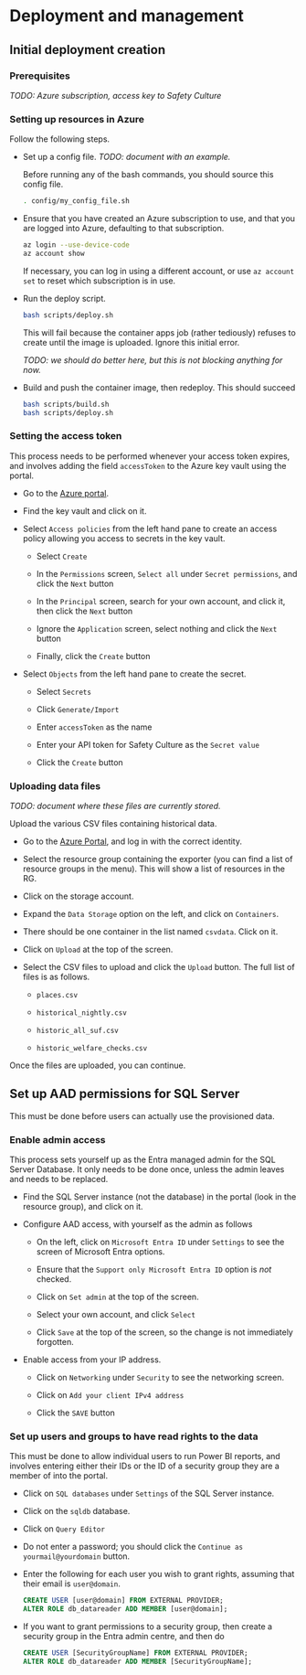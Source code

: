 # Deployment and management

## Initial deployment creation

### Prerequisites

*TODO: Azure subscription, access key to Safety Culture*

### Setting up resources in Azure

Follow the following steps.

- Set up a config file. *TODO: document with an example.*

    Before running any of the bash commands, you should source this config file.

    ~~~bash
    . config/my_config_file.sh
    ~~~

- Ensure that you have created an Azure subscription to use, and that you are logged into Azure, defaulting to that subscription.

    ~~~bash
    az login --use-device-code
    az account show
    ~~~

    If necessary, you can log in using a different account, or use `az account set` to reset which subscription is in use.

- Run the deploy script.

    ~~~bash
    bash scripts/deploy.sh
    ~~~

    This will fail because the container apps job (rather tediously) refuses to create until the image is uploaded. Ignore this initial error.

    *TODO: we should do better here, but this is not blocking anything for now.*

- Build and push the container image, then redeploy. This should succeed

    ~~~bash
    bash scripts/build.sh
    bash scripts/deploy.sh
    ~~~

### Setting the access token

This process needs to be performed whenever your access token expires, and involves adding the field `accessToken` to the Azure key vault using the portal.

- Go to the [Azure portal](portal.azure.com).

- Find the key vault and click on it.

- Select `Access policies` from the left hand pane to create an access policy allowing you access to secrets in the key vault.

    - Select `Create`

    - In the `Permissions` screen, `Select all` under `Secret permissions`, and click the `Next` button

    - In the `Principal` screen, search for your own account, and click it, then click the `Next` button

    - Ignore the `Application` screen, select nothing and click the `Next` button

    - Finally, click the `Create` button

- Select `Objects` from the left hand pane to create the secret.

    - Select `Secrets`

    - Click `Generate/Import`

    - Enter `accessToken` as the name

    - Enter your API token for Safety Culture as the `Secret value`

    - Click the `Create` button

### Uploading data files

*TODO: document where these files are currently stored.*

Upload the various CSV files containing historical data.

- Go to the [Azure Portal](https://portal.azure.com), and log in with the correct identity.

- Select the resource group containing the exporter (you can find a list of resource groups in the menu). This will show a list of resources in the RG.

- Click on the storage account.

- Expand the `Data Storage` option on the left, and click on `Containers`.

- There should be one container in the list named `csvdata`. Click on it.

- Click on `Upload` at the top of the screen.

- Select the CSV files to upload and click the `Upload` button. The full list of files is as follows.

    - `places.csv`

    - `historical_nightly.csv`

    - `historic_all_suf.csv`

    - `historic_welfare_checks.csv`

Once the files are uploaded, you can continue.

## Set up AAD permissions for SQL Server

This must be done before users can actually use the provisioned data.

### Enable admin access

This process sets yourself up as the Entra managed admin for the SQL Server Database. It only needs to be done once, unless the admin leaves and needs to be replaced.

- Find the SQL Server instance (not the database) in the portal (look in the resource group), and click on it.

- Configure AAD access, with yourself as the admin as follows

    - On the left, click on `Microsoft Entra ID` under `Settings` to see the screen of Microsoft Entra options.

    - Ensure that the `Support only Microsoft Entra ID` option is *not* checked.

    - Click on `Set admin` at the top of the screen.

    - Select your own account, and click `Select`

    - Click `Save` at the top of the screen, so the change is not immediately forgotten.

- Enable access from your IP address.

    - Click on `Networking` under `Security` to see the networking screen.

    - Click on `Add your client IPv4 address`

    - Click the `SAVE` button

### Set up users and groups to have read rights to the data

This must be done to allow individual users to run Power BI reports, and involves entering either their IDs or the ID of a security group they are a member of into the portal.

- Click on `SQL databases` under `Settings` of the SQL Server instance.

- Click on the `sqldb` database.

- Click on `Query Editor`

- Do not enter a password; you should click the `Continue as yourmail@yourdomain` button.

- Enter the following for each user you wish to grant rights, assuming that their email is `user@domain`.

    ```sql
    CREATE USER [user@domain] FROM EXTERNAL PROVIDER;
    ALTER ROLE db_datareader ADD MEMBER [user@domain];
    ```

- If you want to grant permissions to a security group, then create a security group in the Entra admin centre, and then do

    ```sql
    CREATE USER [SecurityGroupName] FROM EXTERNAL PROVIDER;
    ALTER ROLE db_datareader ADD MEMBER [SecurityGroupName];
    ```
